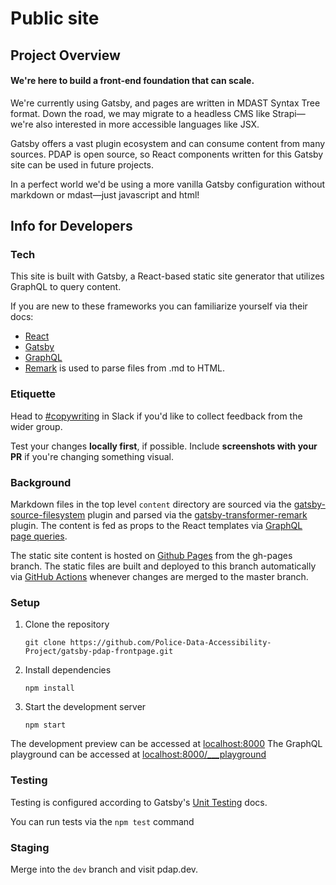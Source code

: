 # Public site

## Project Overview

#### We're here to build a front-end foundation that can scale.

We're currently using Gatsby, and pages are written in MDAST Syntax Tree format. Down the road, we may migrate to a headless CMS like Strapi—we're also interested in more accessible languages like JSX.

Gatsby offers a vast plugin ecosystem and can consume content from many sources. PDAP is open source, so React components written for this Gatsby site can be used in future projects.

In a perfect world we'd be using a more vanilla Gatsby configuration without markdown or mdast—just javascript and html!

## Info for Developers

### Tech

This site is built with Gatsby, a React-based static site generator that utilizes GraphQL to query content.

If you are new to these frameworks you can familiarize yourself via their docs:

* [React](https://reactjs.org/docs/getting-started.html)
* [Gatsby](https://www.gatsbyjs.org/docs/)
* [GraphQL](https://graphql.org/code/#javascript)
* [Remark](https://remark.js.org/) is used to parse files from .md to HTML.

### Etiquette

Head to [\#copywriting](https://policeaccessibility.slack.com/archives/C01KW4N1V4Z) in Slack if you'd like to collect feedback from the wider group.

Test your changes **locally first**, if possible. Include **screenshots with your PR** if you're changing something visual.

### Background

Markdown files in the top level `content` directory are sourced via the [gatsby-source-filesystem](https://www.gatsbyjs.org/packages/gatsby-source-filesystem/?=file) plugin and parsed via the [gatsby-transformer-remark](https://www.gatsbyjs.org/packages/gatsby-transformer-remark/?=markd) plugin. The content is fed as props to the React templates via [GraphQL page queries](https://www.gatsbyjs.org/docs/page-query/).

The static site content is hosted on [Github Pages](https://pages.github.com/) from the gh-pages branch. The static files are built and deployed to this branch automatically via [GitHub Actions](https://github.com/features/actions) whenever changes are merged to the master branch.

### Setup

1. Clone the repository

   `git clone https://github.com/Police-Data-Accessibility-Project/gatsby-pdap-frontpage.git`

2. Install dependencies

   `npm install`

3. Start the development server

   `npm start`

The development preview can be accessed at [localhost:8000](http://localhost:8000) The GraphQL playground can be accessed at [localhost:8000/\_\_\_playground](http://localhost:8000/___playground)

### Testing

Testing is configured according to Gatsby's [Unit Testing](https://www.gatsbyjs.org/docs/unit-testing/) docs.

You can run tests via the `npm test` command

### Staging

Merge into the `dev` branch and visit pdap.dev.
